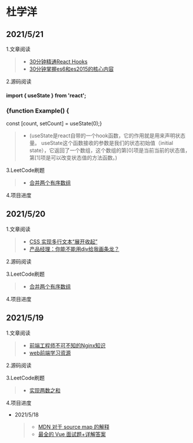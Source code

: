 # 杜学洋

## 2021/5/21
1.文章阅读
> * [30分钟精通React Hooks](https://juejin.cn/post/6844903709927800846)
> * [30分钟掌握es6和es2015的核心内容](https://segmentfault.com/a/1190000004365693)
> 
2.源码阅读
 #### import { useState } from 'react';

   ### {function Example() {
  const [count, setCount] = useState(0);}

> * (useState是react自带的一个hook函数，它的作用就是用来声明状态量。 useState这个函数接收的参数是我们的状态初始值（initial state），它返回了一个数组，这个数组的第[0]项是当前当前的状态值，第[1]项是可以改变状态值的方法函数。)
> 
3.LeetCode刷题

> * [合并两个有序数组](https://juejin.cn/post/6963476650356916254)

4.项目进度

## 2021/5/20

1.文章阅读
> * [ CSS 实现多行文本“展开收起”](https://juejin.cn/post/6963904955262435336)
> * [产品经理：你能不能用div给我画条龙？](https://juejin.cn/post/6963476650356916254)
> 
2.源码阅读

3.LeetCode刷题

> * [合并两个有序数组](https://juejin.cn/post/6963476650356916254)

4.项目进度

## 2021/5/19

1.文章阅读
> * [ 前端工程师不可不知的Nginx知识](https://juejin.cn/post/6864085814571335694)
> * [web前端学习资源](https://juejin.cn/post/6844903540851212295)
> 
2.源码阅读

3.LeetCode刷题

> * [实现两数之和](https://leetcode-cn.com/problems/two-sum/)

4.项目进度


- 2021/5/18
   > * [ MDN 对于 source map 的解释](https://juejin.cn/post/6963076475020902436)
   > * [最全的 Vue 面试题+详解答案](https://juejin.cn/post/6961222829979697165)
> 
